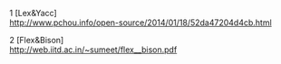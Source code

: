 1 [Lex&Yacc]   
http://www.pchou.info/open-source/2014/01/18/52da47204d4cb.html

2 [Flex&Bison]   
http://web.iitd.ac.in/~sumeet/flex__bison.pdf
